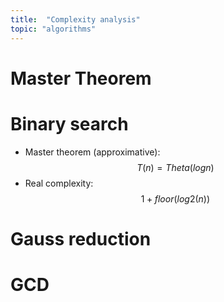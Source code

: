 ```yaml
---
title:  "Complexity analysis"
topic: "algorithms"
---
```


# Master Theorem

# Binary search
* Master theorem (approximative): $$T(n) = Theta(log n)$$
* Real complexity: $$1 + floor(log2(n))$$

# Gauss reduction

# GCD
